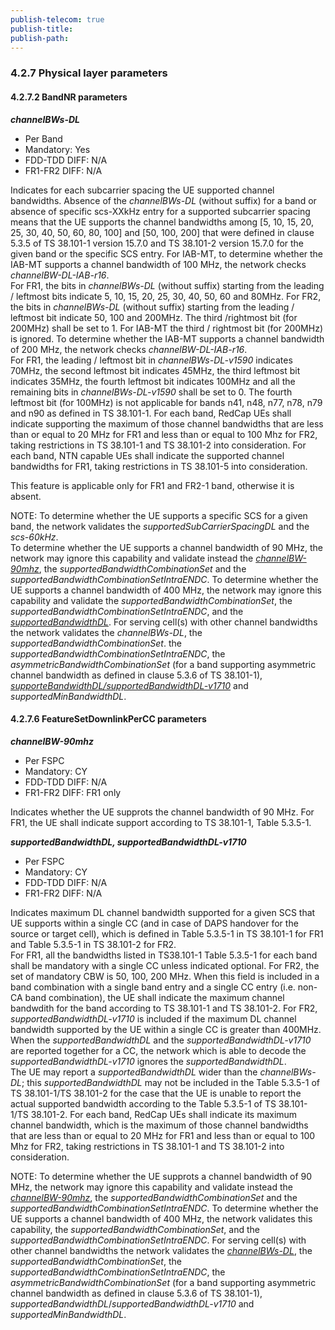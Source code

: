 ```yaml
---
publish-telecom: true
publish-title: 
publish-path: 
---
```


### 4.2.7 Physical layer parameters

#### 4.2.7.2 BandNR parameters

***channelBWs-DL*** <a id="86013d"></a>

- Per Band
- Mandatory: Yes
- FDD-TDD DIFF: N/A
- FR1-FR2 DIFF: N/A

Indicates for each subcarrier spacing the UE supported channel bandwidths. Absence of the *channelBWs-DL* (without suffix) for a band or absence of specific scs-XXkHz entry for a supported subcarrier spacing means that the UE supports the channel bandwidths among [5, 10, 15, 20, 25, 30, 40, 50, 60, 80, 100] and [50, 100, 200] that were defined in clause 5.3.5 of TS 38.101-1 version 15.7.0 and TS 38.101-2 version 15.7.0 for the given band or the specific SCS entry. For IAB-MT, to determine whether the IAB-MT supports a channel bandwidth of 100 MHz, the network checks *channelBW-DL-IAB-r16*.  
For FR1, the bits in *channelBWs-DL* (without suffix) starting from the leading / leftmost bits indicate 5, 10, 15, 20, 25, 30, 40, 50, 60 and 80MHz. For FR2, the bits in *channelBWs-DL* (without suffix) starting from the leading / leftmost bit indicate 50, 100 and 200MHz. The third /rightmost bit (for 200MHz) shall be set to 1. For IAB-MT the third / rightmost bit (for 200MHz) is ignored. To determine whether the IAB-MT supports a channel bandwidth of 200 MHz, the network checks *channelBW-DL-IAB-r16*.  
For FR1, the leading / leftmost bit in *channelBWs-DL-v1590* indicates 70MHz, the second leftmost bit indicates 45MHz, the third leftmost bit indicates 35MHz, the fourth leftmost bit indicates 100MHz and all the remaining bits in *channelBWs-DL-v1590* shall be set to 0. The fourth leftmost bit (for 100MHz) is not applicable for bands n41, n48, n77, n78, n79 and n90 as defined in TS 38.101-1. For each band, RedCap UEs shall indicate supporting the maximum of those channel bandwidths that are less than or equal to 20 MHz for FR1 and less than or equal to 100 Mhz for FR2, taking restrictions in TS 38.101-1 and TS 38.101-2 into consideration. For each band, NTN capable UEs shall indicate the supported channel bandwidths for FR1, taking restrictions in TS 38.101-5 into consideration.

This feature is applicable only for FR1 and FR2-1 band, otherwise it is absent.

NOTE: To determine whether the UE supports a specific SCS for a given band, the network validates the *supportedSubCarrierSpacingDL* and the *scs-60kHz*.  
To determine whether the UE supports a channel bandwidth of 90 MHz, the network may ignore this capability and validate instead the *[channelBW-90mhz](README.md#^5f5bf3)*, the *supportedBandwidthCombinationSet* and the *supportedBandwidthCombinationSetIntraENDC*. To determine whether the UE supports a channel bandwidth of 400 MHz, the network may ignore this capability and validate the *supportedBandwidthCombinationSet*, the *supportedBandwidthCombinationSetIntraENDC*, and the *[supportedBandwidthDL](README.md#^06439f)*. For serving cell(s) with other channel bandwidths the network validates the *channelBWs-DL*, the *supportedBandwidthCombinationSet*. the *supportedBandwidthCombinationSetIntraENDC*, the *asymmetricBandwidthCombinationSet* (for a band supporting asymmetric channel bandwidth as defined in clause 5.3.6 of TS 38.101-1), *[supporteBandwidthDL/supportedBandwidthDL-v1710](README.md#^06439f)* and *supportedMinBandwidthDL*.

#### 4.2.7.6 FeatureSetDownlinkPerCC parameters

***channelBW-90mhz*** <a id="5f5bf3"></a>

- Per FSPC
- Mandatory: CY
- FDD-TDD DIFF: N/A
- FR1-FR2 DIFF: FR1 only

Indicates whether the UE supprots the channel bandwidth of 90 MHz. For FR1, the UE shall indicate support according to TS 38.101-1, Table 5.3.5-1.

***supportedBandwidthDL, supportedBandwidthDL-v1710*** <a id="06439f"></a>

- Per FSPC
- Mandatory: CY
- FDD-TDD DIFF: N/A
- FR1-FR2 DIFF: N/A

Indicates maximum DL channel bandwidth supported for a given SCS that UE supports within a single CC (and in case of DAPS handover for the source or target cell), which is defined in Table 5.3.5-1 in TS 38.101-1 for FR1 and Table 5.3.5-1 in TS 38.101-2 for FR2.  
For FR1, all the bandwidths listed in TS38.101-1 Table 5.3.5-1 for each band shall be mandatory with a single CC unless indicated optional. For FR2, the set of mandatory CBW is 50, 100, 200 MHz. When this field is included in a band combination with a single band entry and a single CC entry (i.e. non-CA band combination), the UE shall indicate the maximum channel bandwdith for the band according to TS 38.101-1 and TS 38.101-2. For FR2, *supportedBandwidthDL-v1710* is included if the maximum DL channel bandwidth supported by the UE within a single CC is greater than 400MHz. When the *supportedBandwidthDL* and the *supportedBandwidthDL-v1710* are reported together for a CC, the network which is able to decode the *supportedBandwidthDL-v1710* ignores the *supportedBandwidthDL*.  
The UE may report a *supportedBandwidthDL* wider than the *channelBWs-DL*; this *supportedBandwidthDL* may not be included in the Table 5.3.5-1 of TS 38.101-1/TS 38.101-2 for the case that the UE is unable to report the actual supported bandwidth according to the Table 5.3.5-1 of TS 38.101-1/TS 38.101-2. For each band, RedCap UEs shall indicate its maximum channel bandwidth, which is the maximum of those channel bandwidths that are less than or equal to 20 MHz for FR1 and less than or equal to 100 Mhz for FR2, taking restrictions in TS 38.101-1 and TS 38.101-2 into consideration.

NOTE: To determine whether the UE supprots a channel bandwidth of 90 MHz, the network may ignore this capability and validate instead the *[channelBW-90mhz](README.md#^5f5bf3)*, the *supportedBandwidthCombinationSet* and the *supportedBandwidthCombinationSetIntraENDC*. To determine whether the UE supports a channel bandwidth of 400 MHz, the network validates this capability, the *supportedBandwidthCombinationSet*, and the *supportedBandwidthCombinationSetIntraENDC*. For serving cell(s) with other channel bandwidths the network validates the *[channelBWs-DL](README.md#^86013d)*, the *supportedBandwidthCombinationSet*, the *supportedBandwidthCombinationSetIntraENDC*, the *asymmetricBandwidthCombinationSet* (for a band supporting asymmetric channel bandwidth as defined in clause 5.3.6 of TS 38.101-1), *supportedBandwidthDL*/*supportedBandwidthDL-v1710* and *supportedMinBandwidthDL*.
